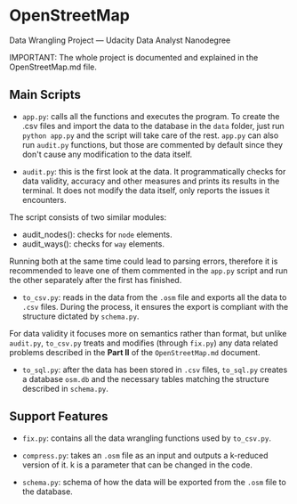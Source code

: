# OpenStreetMap
Data Wrangling Project — Udacity Data Analyst Nanodegree

IMPORTANT: The whole project is documented and explained in the OpenStreetMap.md file.


## Main Scripts

* `app.py`: calls all the functions and executes the program. To create the .csv files and import the data to the database in the `data` folder, just run `python app.py` and the script will take care of the rest. `app.py` can also run `audit.py` functions, but those are commented by default since they don't cause any modification to the data itself.

* `audit.py`: this is the first look at the data. It programmatically checks for data validity, accuracy and other measures and prints its results in the terminal. It does not modify the data itself, only reports the issues it encounters.

The script consists of two similar modules:

  * audit_nodes(): checks for `node` elements.
  * audit_ways(): checks for `way` elements.

Running both at the same time could lead to parsing errors, therefore it is recommended to leave one of them commented in the `app.py` script and run the other separately after the first has finished.

* `to_csv.py`: reads in the data from the `.osm` file and exports all the data to `.csv` files. During the process, it ensures the export is compliant with the structure dictated by `schema.py`.

For data validity it focuses more on semantics rather than format, but unlike `audit.py`, `to_csv.py` treats and modifies (through `fix.py`) any data related problems described in the **Part II** of the `OpenStreetMap.md` document.

* `to_sql.py`: after the data has been stored in `.csv` files, `to_sql.py` creates a database `osm.db` and the necessary tables matching the structure described in `schema.py`.


## Support Features

* `fix.py`: contains all the data wrangling functions used by `to_csv.py`.

* `compress.py`: takes an `.osm` file as an input and outputs a k-reduced version of it. k is a parameter that can be changed in the code.

* `schema.py`: schema of how the data will be exported from the `.osm` file to the database.

